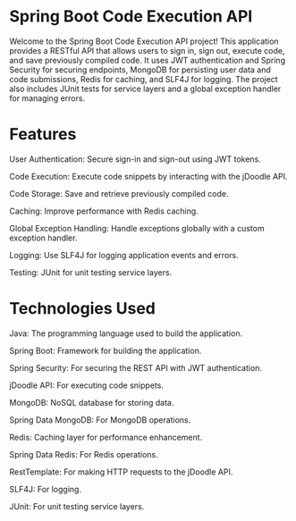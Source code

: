 # Spring Boot Code Execution API

Welcome to the Spring Boot Code Execution API project! This application provides a RESTful API that allows users to sign in, sign out, execute code, and save previously compiled code. It uses JWT authentication and Spring Security for securing endpoints, MongoDB for persisting user data and code submissions, Redis for caching, and SLF4J for logging. The project also includes JUnit tests for service layers and a global exception handler for managing errors.

# Features
User Authentication: Secure sign-in and sign-out using JWT tokens.

Code Execution: Execute code snippets by interacting with the jDoodle API.

Code Storage: Save and retrieve previously compiled code.

Caching: Improve performance with Redis caching.

Global Exception Handling: Handle exceptions globally with a custom exception handler.

Logging: Use SLF4J for logging application events and errors.

Testing: JUnit for unit testing service layers.

# Technologies Used

Java: The programming language used to build the application.

Spring Boot: Framework for building the application.

Spring Security: For securing the REST API with JWT authentication.

jDoodle API: For executing code snippets.

MongoDB: NoSQL database for storing data.

Spring Data MongoDB: For MongoDB operations.

Redis: Caching layer for performance enhancement.

Spring Data Redis: For Redis operations.

RestTemplate: For making HTTP requests to the jDoodle API.

SLF4J: For logging.

JUnit: For unit testing service layers.
